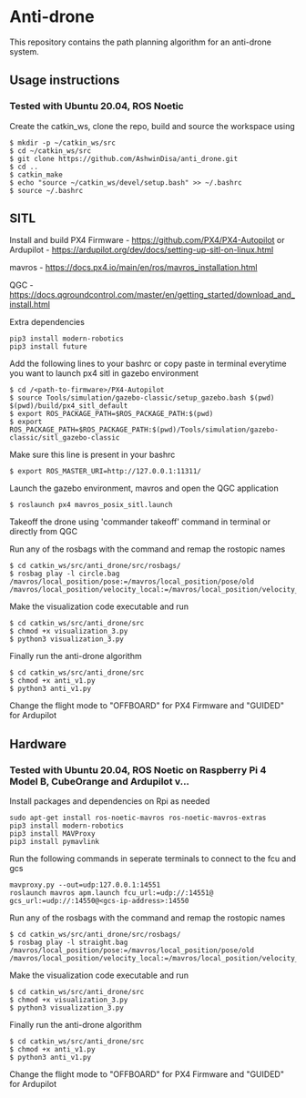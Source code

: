 # Anti-drone
This repository contains the path planning algorithm for an anti-drone system. 

## Usage instructions
### Tested with Ubuntu 20.04, ROS Noetic
Create the catkin_ws, clone the repo, build and source the workspace using
```
$ mkdir -p ~/catkin_ws/src
$ cd ~/catkin_ws/src
$ git clone https://github.com/AshwinDisa/anti_drone.git
$ cd ..
$ catkin_make
$ echo "source ~/catkin_ws/devel/setup.bash" >> ~/.bashrc
$ source ~/.bashrc
```

## SITL
Install and build
PX4 Firmware - https://github.com/PX4/PX4-Autopilot or Ardupilot - https://ardupilot.org/dev/docs/setting-up-sitl-on-linux.html

mavros - https://docs.px4.io/main/en/ros/mavros_installation.html

QGC - https://docs.qgroundcontrol.com/master/en/getting_started/download_and_install.html

Extra dependencies
```
pip3 install modern-robotics
pip3 install future
```

Add the following lines to your bashrc or copy paste in terminal everytime you want to launch px4 sitl in gazebo environment 
```
$ cd /<path-to-firmware>/PX4-Autopilot
$ source Tools/simulation/gazebo-classic/setup_gazebo.bash $(pwd) $(pwd)/build/px4_sitl_default
$ export ROS_PACKAGE_PATH=$ROS_PACKAGE_PATH:$(pwd)
$ export ROS_PACKAGE_PATH=$ROS_PACKAGE_PATH:$(pwd)/Tools/simulation/gazebo-classic/sitl_gazebo-classic
```
Make sure this line is present in your bashrc
```
$ export ROS_MASTER_URI=http://127.0.0.1:11311/
```

Launch the gazebo environment, mavros and open the QGC application
```
$ roslaunch px4 mavros_posix_sitl.launch
```

Takeoff the drone using 'commander takeoff' command in terminal or directly from QGC

Run any of the rosbags with the command and remap the rostopic names
```
$ cd catkin_ws/src/anti_drone/src/rosbags/
$ rosbag play -l circle.bag /mavros/local_position/pose:=/mavros/local_position/pose/old /mavros/local_position/velocity_local:=/mavros/local_position/velocity_local/old
```

Make the visualization code executable and run 
```
$ cd catkin_ws/src/anti_drone/src
$ chmod +x visualization_3.py
$ python3 visualization_3.py
```

Finally run the anti-drone algorithm
```
$ cd catkin_ws/src/anti_drone/src
$ chmod +x anti_v1.py
$ python3 anti_v1.py
```
Change the flight mode to "OFFBOARD" for PX4 Firmware and "GUIDED" for Ardupilot

## Hardware
### Tested with Ubuntu 20.04, ROS Noetic on Raspberry Pi 4 Model B, CubeOrange and Ardupilot v...
Install packages and dependencies on Rpi as needed
```
sudo apt-get install ros-noetic-mavros ros-noetic-mavros-extras
pip3 install modern-robotics
pip3 install MAVProxy
pip3 install pymavlink
```
Run the following commands in seperate terminals to connect to the fcu and gcs 
```
mavproxy.py --out=udp:127.0.0.1:14551
roslaunch mavros apm.launch fcu_url:=udp://:14551@ gcs_url:=udp://:14550@<gcs-ip-address>:14550
```
Run any of the rosbags with the command and remap the rostopic names
```
$ cd catkin_ws/src/anti_drone/src/rosbags/
$ rosbag play -l straight.bag /mavros/local_position/pose:=/mavros/local_position/pose/old /mavros/local_position/velocity_local:=/mavros/local_position/velocity_local/old
```
Make the visualization code executable and run 
```
$ cd catkin_ws/src/anti_drone/src
$ chmod +x visualization_3.py
$ python3 visualization_3.py
```

Finally run the anti-drone algorithm 
```
$ cd catkin_ws/src/anti_drone/src
$ chmod +x anti_v1.py
$ python3 anti_v1.py
```
Change the flight mode to "OFFBOARD" for PX4 Firmware and "GUIDED" for Ardupilot


